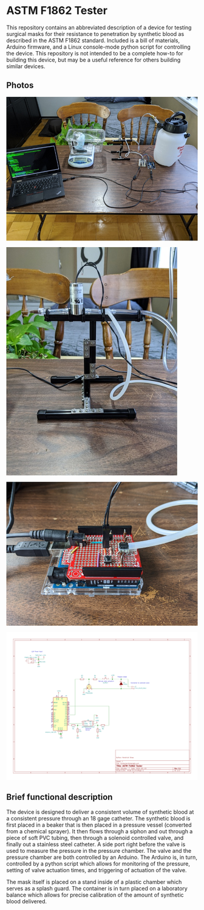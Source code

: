 # ASTM F1862 Tester

This repository contains an abbreviated description of a device for testing
surgical masks for their resistance to penetration by synthetic blood as
described in the ASTM F1862 standard.  Included is a bill of materials, Arduino
firmware, and a Linux console-mode python script for controlling the device.
This repository is not intended to be a complete how-to for building this
device, but may be a useful reference for others building similar devices.

## Photos

![The entire device (older version with a breadboard)](photos/IMG_20200413_104343_small.jpg)

![Closeup of nozzle, valve, and support](photos/IMG_20200413_104438_small.jpg)

![Closeup of Arduino and protoboard with pressure sensor and valve actuation circuit](photos/IMG_20200515_201814_small.jpg)

![Schematic of controler](photos/ControllerSchematic.png)

## Brief functional description

The device is designed to deliver a consistent volume of synthetic blood at a
consistent pressure through an 18 gage catheter. The synthetic blood is first
placed in a beaker that is then placed in a pressure vessel (converted from a
chemical sprayer).  It then flows through a siphon and out through a piece of
soft PVC tubing, then through a solenoid controlled valve, and finally out a
stainless steel catheter.  A side port right before the valve is used to
measure the pressure in the pressure chamber.  The valve and the pressure
chamber are both controlled by an Arduino.  The Arduino is, in turn, controlled
by a python script which allows for monitoring of the pressure, setting of
valve actuation times, and triggering of actuation of the valve.

The mask itself is placed on a stand inside of a plastic chamber which serves
as a splash guard.  The container is in turn placed on a laboratory balance
which allows for precise calibration of the amount of synthetic blood
delivered.
